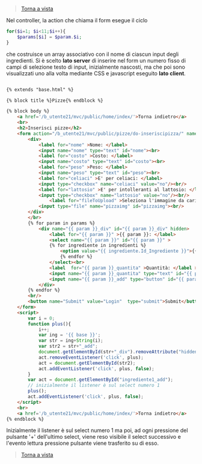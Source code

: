 >[Torna a vista](view.md) 


Nel controller, la action che chiama il form esegue il ciclo 
```PHP
for($i=1; $i<11;$i++){
	$params[$i] = $param.$i;
}
```
che costruisce un array associativo con il nome di ciascun input degli ingredienti. Si è scelto **lato server** di inserire nel form un numero fisso di campi di selezione testo di input, inizialmente nascosti, ma che poi sono visualizzati uno alla volta mediante CSS e javascript eseguito **lato client**.

```HTML

{% extends "base.html" %}

{% block title %}Pizze{% endblock %}

{% block body %}
    <a href='/b_utente21/mvc/public/home/index/'>Torna indietro</a>
    <br>
    <h2>Inserisci pizze</h2>
    <form action="/b_utente21/mvc/public/pizze/do-inseriscipizza/" name="Pizze_Form" method="post" enctype="multipart/form-data">
		<div>
			<label for="nome" >Nome: </label>
			<input name="nome" type="text" id="nome"><br>
			<label for="costo" >Costo: </label>
			<input name="costo" type="text" id="costo"><br>
			<label for="peso" >Peso: </label>
			<input name="peso" type="text" id="peso"><br>
			<label for="celiaci" >E' per celiaci: </label>
			<input type="checkbox" name="celiaci" value="no"/><br/>
			<label for="lattosio" >E' per intolleranti al lattosio: </label>
			<input type="checkbox" name="lattosio" value="no"/><br/>
		        <label for="fileToUpload" >Seleziona l'immagine da caricare: </label>
			<input type="file" name="pizzaimg" id="pizzaimg"><br/>
		</div>
		</br>
	   	{% for param in params %}
			<div name="{{ param }}_div" id="{{ param }}_div" hidden>
				<label for="{{ param }}" >{{ param }}: </label>
				<select name="{{ param }}" id="{{ param }}" >
				{% for ingrediente in ingredienti %} 
					<option value="{{ ingrediente.Id_Ingrediente }}">{{ ingrediente.Nome }}</option>
			    	{% endfor %}
				</select><br>
				<label  for="{{ param }}_quantita" >Quantità: </label >
				<input name="{{ param }}_quantita" type="text" id="{{ param }}_quantita" >
				<input name="{{ param }}_add" type="button" id="{{ param }}_add" value="+" >
			</div>
		{% endfor %}
		<br/>
		<button name="Submit" value="Login"  type="submit">Submit</button>
	</form>
	<script>
	    var i = 0;
	    function plus(){
	        i++;
	        var ing = '{{ base }}';
	        var str = ing+String(i);
	        var str2 = str+"_add";
	        document.getElementById(str+"_div").removeAttribute("hidden");
	        act.removeEventListener('click', plus);
	        act = document.getElementById(str2);
	        act.addEventListener('click', plus, false);
	    }
	    var act = document.getElementById("ingrediente1_add");
	    // inizialmente il listener è sul select numero 1
	    plus();
	    act.addEventListener('click', plus, false);
	</script>
	<br>
	<a href='/b_utente21/mvc/public/home/index/'>Torna indietro</a>
{% endblock %}

```
Inizialmente il listener è sul select numero 1 ma poi, ad ogni pressione del pulsante '+' dell'ultimo select, viene reso visibile il select successivo e l'evento lettura pressione pulsante viene trasferito su di esso.
>[Torna a vista](view.md) 
